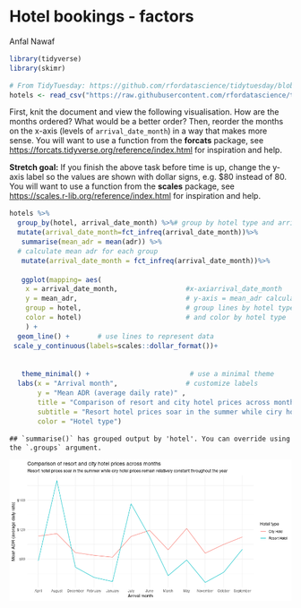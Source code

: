 Hotel bookings - factors
================
Anfal Nawaf

``` r
library(tidyverse)
library(skimr)
```

``` r
# From TidyTuesday: https://github.com/rfordatascience/tidytuesday/blob/master/data/2020/2020-02-11/readme.md
hotels <- read_csv("https://raw.githubusercontent.com/rfordatascience/tidytuesday/master/data/2020/2020-02-11/hotels.csv")
```

First, knit the document and view the following visualisation. How are
the months ordered? What would be a better order? Then, reorder the
months on the x-axis (levels of `arrival_date_month`) in a way that
makes more sense. You will want to use a function from the **forcats**
package, see <https://forcats.tidyverse.org/reference/index.html> for
inspiration and help.

**Stretch goal:** If you finish the above task before time is up, change
the y-axis label so the values are shown with dollar signs, e.g. $80
instead of 80. You will want to use a function from the **scales**
package, see <https://scales.r-lib.org/reference/index.html> for
inspiration and help.

``` r
hotels %>%
  group_by(hotel, arrival_date_month) %>%# group by hotel type and arrival month
  mutate(arrival_date_month=fct_infreq(arrival_date_month))%>%
   summarise(mean_adr = mean(adr)) %>%
  # calculate mean adr for each group
   mutate(arrival_date_month = fct_infreq(arrival_date_month))%>%

   ggplot(mapping= aes(
    x = arrival_date_month,                 #x-axiarrival_date_month
    y = mean_adr,                           # y-axis = mean_adr calculated above
    group = hotel,                          # group lines by hotel type
    color = hotel)                          # and color by hotel type
    ) +
  geom_line() +       # use lines to represent data
 scale_y_continuous(labels=scales::dollar_format())+
  
  
   theme_minimal() +                         # use a minimal theme
  labs(x = "Arrival month",                 # customize labels
       y = "Mean ADR (average daily rate)" , 
       title = "Comparison of resort and city hotel prices across months",
       subtitle = "Resort hotel prices soar in the summer while ciry hotel prices remain relatively constant throughout the year",
       color = "Hotel type")
```

    ## `summarise()` has grouped output by 'hotel'. You can override using the `.groups` argument.

![](hotels-forcats_files/figure-gfm/plot-1.png)<!-- -->
